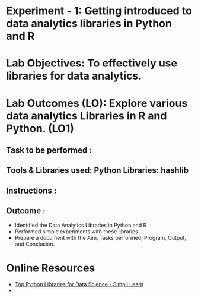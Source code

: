 # Experiment - 1: Getting introduced to data analytics libraries in Python and R

# Lab Objectives: To effectively use libraries for data analytics.

# Lab Outcomes (LO): Explore various data analytics Libraries in R and Python. (LO1)

## Task to be performed :

## Tools & Libraries used: Python Libraries: hashlib

## Instructions :

## Outcome :

* Identified the Data Analytics Libraries in Python and R
* Performed simple experiments with these libraries
* Prepare a document with the Aim, Tasks performed, Program, Output, and Conclusion.

# Online Resources
* [Top Python Libraries for Data Science - Simpli Learn](https://www.simplilearn.com/top-python-libraries-for-data-science-article)
* 
